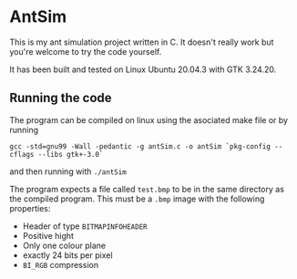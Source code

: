 AntSim
=======
This is my ant simulation project written in C. It doesn't really work but you're welcome to try the code yourself.

It has been built and tested on Linux Ubuntu 20.04.3 with GTK 3.24.20.

Running the code
-----------------
The program can be compiled on linux using the asociated make file or by running

	gcc -std=gnu99 -Wall -pedantic -g antSim.c -o antSim `pkg-config --cflags --libs gtk+-3.0`
	
and then running with `./antSim`

The program expects a file called `test.bmp` to be in the same directory as the compiled program.
This must be a `.bmp` image with the following properties:

 * Header of type `BITMAPINFOHEADER`
 * Positive hight
 * Only one colour plane
 * exactly 24 bits per pixel
 * `BI_RGB` compression
